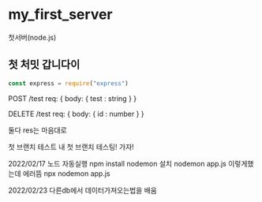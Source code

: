 # my_first_server
첫서버(node.js)


## 첫 처밋 갑니다이
```js
const express = require("express")
```



POST /test 
req: {
        body: { test : string } 
     }
     
     
DELETE /test
req: {
        body: { id : number }
     }
     
둘다 res는 마음대로

첫 브랜치 테스트
내 첫 브랜치 테스팅! 가자!

2022/02/17 노드 자동실행
npm install nodemon 설치
nodemon app.js 이렇게했는데 에러뜸
npx nodemon app.js

2022/02/23
다른db에서 데이터가져오는법을 배움


